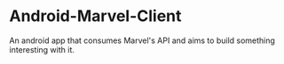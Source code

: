 # Android-Marvel-Client
An android app that consumes Marvel's API and aims to build something interesting with it.
